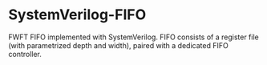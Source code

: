 # SystemVerilog-FIFO
FWFT FIFO implemented with SystemVerilog. FIFO consists of a register file (with parametrized depth and width), paired with a dedicated FIFO controller.
